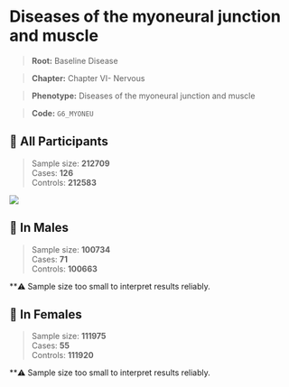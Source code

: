 # Diseases of the myoneural junction and muscle

> **Root:** Baseline Disease  

> **Chapter:** Chapter VI- Nervous  

> **Phenotype:** Diseases of the myoneural junction and muscle  

> **Code:** `G6_MYONEU`

## 🧪 All Participants  
> Sample size: **212709**  
> Cases: **126**  
> Controls: **212583**
<img src="/Disease/Figures/ALL/Baseline/G6_MYONEU.png"/>
<CsvTable src="/public/Disease/Data/ALL/Baseline/LG_G6_MYONEU.csv" label="🔍 View full results" />

## 👨 In Males  
> Sample size: **100734**  
> Cases: **71**  
> Controls: **100663**

**⚠️ Sample size too small to interpret results reliably.

## 👩 In Females  
> Sample size: **111975**  
> Cases: **55**  
> Controls: **111920**

**⚠️ Sample size too small to interpret results reliably.

